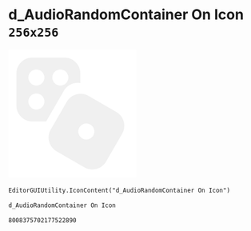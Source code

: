 # d_AudioRandomContainer On Icon `256x256`
<img src="/img/d_AudioRandomContainer%20On%20Icon.png" width=256 height=256>

``` CSharp
EditorGUIUtility.IconContent("d_AudioRandomContainer On Icon")
```
```
d_AudioRandomContainer On Icon
```
```
8008375702177522890
```
